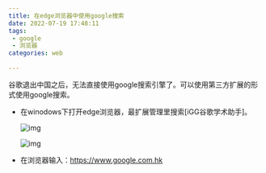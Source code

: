 ```yaml
---
title: 在edge浏览器中使用google搜索
date: 2022-07-19 17:48:11
tags: 
 - google
 - 浏览器
categories: web
 
---
```


谷歌退出中国之后，无法直接使用google搜索引擎了。可以使用第三方扩展的形式使用google搜索。

* 在winodows下打开edge浏览器，最扩展管理里搜索[iGG谷歌学术助手]。

  ![img](/images/edge-google.jpg)

  ![img](/images/iGG谷歌学术助手.jpg)

* 在浏览器输入：https://www.google.com.hk

  

